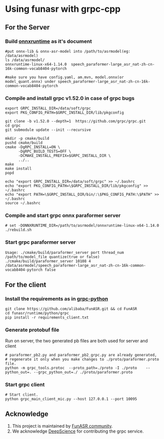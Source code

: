 # Using funasr with grpc-cpp

## For the Server

### Build [onnxruntime](./onnxruntime_cpp.md) as it's document

```
#put onnx-lib & onnx-asr-model into /path/to/asrmodel(eg: /data/asrmodel)
ls /data/asrmodel/
onnxruntime-linux-x64-1.14.0  speech_paraformer-large_asr_nat-zh-cn-16k-common-vocab8404-pytorch

#make sure you have config.yaml, am.mvn, model.onnx(or model_quant.onnx) under speech_paraformer-large_asr_nat-zh-cn-16k-common-vocab8404-pytorch

```

### Compile and install grpc v1.52.0 in case of grpc bugs
```
export GRPC_INSTALL_DIR=/data/soft/grpc
export PKG_CONFIG_PATH=$GRPC_INSTALL_DIR/lib/pkgconfig

git clone -b v1.52.0 --depth=1  https://github.com/grpc/grpc.git
cd grpc
git submodule update --init --recursive

mkdir -p cmake/build
pushd cmake/build
cmake -DgRPC_INSTALL=ON \
      -DgRPC_BUILD_TESTS=OFF \
      -DCMAKE_INSTALL_PREFIX=$GRPC_INSTALL_DIR \
      ../..
make
make install
popd

echo "export GRPC_INSTALL_DIR=/data/soft/grpc" >> ~/.bashrc
echo "export PKG_CONFIG_PATH=\$GRPC_INSTALL_DIR/lib/pkgconfig" >> ~/.bashrc
echo "export PATH=\$GRPC_INSTALL_DIR/bin/:\$PKG_CONFIG_PATH:\$PATH" >> ~/.bashrc
source ~/.bashrc
```

### Compile and start grpc onnx paraformer server
```
# set -DONNXRUNTIME_DIR=/path/to/asrmodel/onnxruntime-linux-x64-1.14.0
./rebuild.sh
```

### Start grpc paraformer server
```
Usage: ./cmake/build/paraformer_server port thread_num /path/to/model_file quantize(true or false)
./cmake/build/paraformer_server 10108 4 /data/asrmodel/speech_paraformer-large_asr_nat-zh-cn-16k-common-vocab8404-pytorch false
```

## For the client

### Install the requirements as in [grpc-python](./docs/grpc_python.md)

```shell
git clone https://github.com/alibaba/FunASR.git && cd FunASR
cd funasr/runtime/python/grpc
pip install -r requirements_client.txt
```

### Generate protobuf file
Run on server, the two generated pb files are both used for server and client

```shell
# paraformer_pb2.py and paraformer_pb2_grpc.py are already generated, 
# regenerate it only when you make changes to ./proto/paraformer.proto file.
python -m grpc_tools.protoc  --proto_path=./proto -I ./proto    --python_out=. --grpc_python_out=./ ./proto/paraformer.proto
```

### Start grpc client
```
# Start client.
python grpc_main_client_mic.py --host 127.0.0.1 --port 10095
```

[//]: # (```)

[//]: # (# go to ../python/grpc to find this package)

[//]: # (import paraformer_pb2)

[//]: # ()
[//]: # ()
[//]: # (class RecognizeStub:)

[//]: # (    def __init__&#40;self, channel&#41;:)

[//]: # (        self.Recognize = channel.stream_stream&#40;)

[//]: # (                '/paraformer.ASR/Recognize',)

[//]: # (                request_serializer=paraformer_pb2.Request.SerializeToString,)

[//]: # (                response_deserializer=paraformer_pb2.Response.FromString,)

[//]: # (                &#41;)

[//]: # ()
[//]: # ()
[//]: # (async def send&#40;channel, data, speaking, isEnd&#41;:)

[//]: # (    stub = RecognizeStub&#40;channel&#41;)

[//]: # (    req = paraformer_pb2.Request&#40;&#41;)

[//]: # (    if data:)

[//]: # (        req.audio_data = data)

[//]: # (    req.user = 'zz')

[//]: # (    req.language = 'zh-CN')

[//]: # (    req.speaking = speaking)

[//]: # (    req.isEnd = isEnd)

[//]: # (    q = queue.SimpleQueue&#40;&#41;)

[//]: # (    q.put&#40;req&#41;)

[//]: # (    return stub.Recognize&#40;iter&#40;q.get, None&#41;&#41;)

[//]: # ()
[//]: # (# send the audio data once)

[//]: # (async def grpc_rec&#40;data, grpc_uri&#41;:)

[//]: # (    with grpc.insecure_channel&#40;grpc_uri&#41; as channel:)

[//]: # (        b = time.time&#40;&#41;)

[//]: # (        response = await send&#40;channel, data, False, False&#41;)

[//]: # (        resp = response.next&#40;&#41;)

[//]: # (        text = '')

[//]: # (        if 'decoding' == resp.action:)

[//]: # (            resp = response.next&#40;&#41;)

[//]: # (            if 'finish' == resp.action:)

[//]: # (                text = json.loads&#40;resp.sentence&#41;['text'])

[//]: # (        response = await send&#40;channel, None, False, True&#41;)

[//]: # (        return {)

[//]: # (                'text': text,)

[//]: # (                'time': time.time&#40;&#41; - b,)

[//]: # (                })

[//]: # ()
[//]: # (async def test&#40;&#41;:)

[//]: # (    # fc = FunAsrGrpcClient&#40;'127.0.0.1', 9900&#41;)

[//]: # (    # t = await fc.rec&#40;wav.tobytes&#40;&#41;&#41;)

[//]: # (    # print&#40;t&#41;)

[//]: # (    wav, _ = sf.read&#40;'z-10s.wav', dtype='int16'&#41;)

[//]: # (    uri = '127.0.0.1:9900')

[//]: # (    res = await grpc_rec&#40;wav.tobytes&#40;&#41;, uri&#41;)

[//]: # (    print&#40;res&#41;)

[//]: # ()
[//]: # ()
[//]: # (if __name__ == '__main__':)

[//]: # (    asyncio.run&#40;test&#40;&#41;&#41;)

[//]: # ()
[//]: # (```)


## Acknowledge
1. This project is maintained by [FunASR community](https://github.com/alibaba-damo-academy/FunASR).
2. We acknowledge [DeepScience](https://www.deepscience.cn) for contributing the grpc service.
